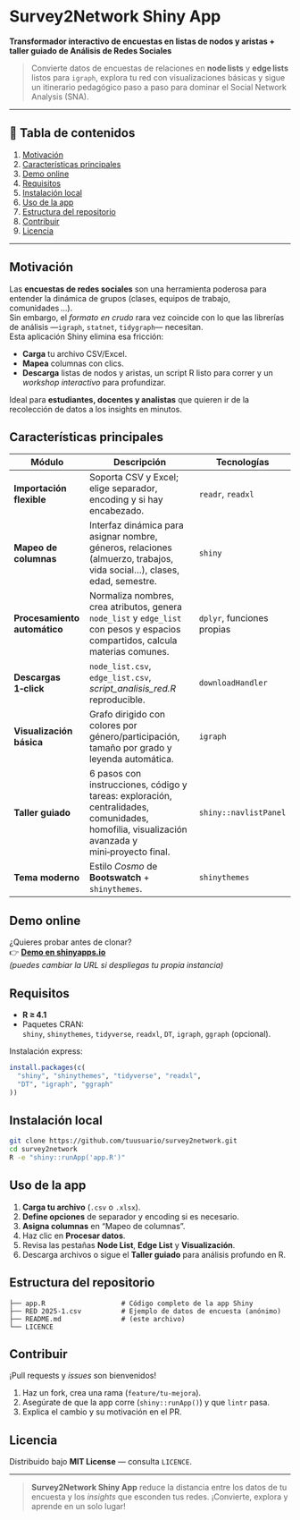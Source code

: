 # Survey2Network Shiny App  
**Transformador interactivo de encuestas en listas de nodos y aristas + taller guiado de Análisis de Redes Sociales**

> Convierte datos de encuestas de relaciones en **node lists** y **edge lists** listos para `igraph`, explora tu red con visualizaciones básicas y sigue un itinerario pedagógico paso a paso para dominar el Social Network Analysis (SNA).

---

## 📑 Tabla de contenidos
1. [Motivación](#motivación)  
2. [Características principales](#características-principales)  
3. [Demo online](#demo-online)  
4. [Requisitos](#requisitos)  
5. [Instalación local](#instalación-local)  
6. [Uso de la app](#uso-de-la-app)  
7. [Estructura del repositorio](#estructura-del-repositorio)  
8. [Contribuir](#contribuir)  
9. [Licencia](#licencia)  

---

## Motivación
Las **encuestas de redes sociales** son una herramienta poderosa para entender la dinámica de grupos (clases, equipos de trabajo, comunidades …).  
Sin embargo, el *formato en crudo* rara vez coincide con lo que las librerías de análisis —`igraph`, `statnet`, `tidygraph`— necesitan.  
Esta aplicación Shiny elimina esa fricción:

* **Carga** tu archivo CSV/Excel.  
* **Mapea** columnas con clics.  
* **Descarga** listas de nodos y aristas, un script R listo para correr y un *workshop interactivo* para profundizar.  

Ideal para **estudiantes, docentes y analistas** que quieren ir de la recolección de datos a los insights en minutos.

## Características principales
| Módulo | Descripción | Tecnologías |
|--------|-------------|-------------|
| **Importación flexible** | Soporta CSV y Excel; elige separador, encoding y si hay encabezado. | `readr`, `readxl` |
| **Mapeo de columnas** | Interfaz dinámica para asignar nombre, géneros, relaciones (almuerzo, trabajos, vida social…), clases, edad, semestre. | `shiny` |
| **Procesamiento automático** | Normaliza nombres, crea atributos, genera `node_list` y `edge_list` con pesos y espacios compartidos, calcula materias comunes. | `dplyr`, funciones propias |
| **Descargas 1‑click** | `node_list.csv`, `edge_list.csv`, *script_analisis_red.R* reproducible. | `downloadHandler` |
| **Visualización básica** | Grafo dirigido con colores por género/participación, tamaño por grado y leyenda automática. | `igraph` |
| **Taller guiado** | 6 pasos con instrucciones, código y tareas: exploración, centralidades, comunidades, homofilia, visualización avanzada y mini‑proyecto final. | `shiny::navlistPanel` |
| **Tema moderno** | Estilo *Cosmo* de **Bootswatch** + `shinythemes`. | `shinythemes` |

## Demo online
¿Quieres probar antes de clonar?  
👉 **[Demo en shinyapps.io](https://owxbz2-daniel-otero.shinyapps.io/DataTranformer/)** <br>
*(puedes cambiar la URL si despliegas tu propia instancia)*

## Requisitos
- **R ≥ 4.1**  
- Paquetes CRAN:  
  `shiny`, `shinythemes`, `tidyverse`, `readxl`, `DT`, `igraph`, `ggraph` (opcional).  

Instalación express:
```r
install.packages(c(
  "shiny", "shinythemes", "tidyverse", "readxl",
  "DT", "igraph", "ggraph"
))
```

## Instalación local
```bash
git clone https://github.com/tuusuario/survey2network.git
cd survey2network
R -e "shiny::runApp('app.R')"
```

## Uso de la app
1. **Carga tu archivo** (`.csv` o `.xlsx`).  
2. **Define opciones** de separador y encoding si es necesario.  
3. **Asigna columnas** en “Mapeo de columnas”.  
4. Haz clic en **Procesar datos**.  
5. Revisa las pestañas **Node List**, **Edge List** y **Visualización**.  
6. Descarga archivos o sigue el **Taller guiado** para análisis profundo en R.

## Estructura del repositorio
```
├── app.R                   # Código completo de la app Shiny
├── RED 2025-1.csv          # Ejemplo de datos de encuesta (anónimo)
├── README.md               # (este archivo)
└── LICENCE
```

## Contribuir
¡Pull requests y *issues* son bienvenidos!

1. Haz un fork, crea una rama (`feature/tu-mejora`).  
2. Asegúrate de que la app corre (`shiny::runApp()`) y que `lintr` pasa.  
3. Explica el cambio y su motivación en el PR.

## Licencia
Distribuido bajo **MIT License** — consulta `LICENCE`.

---

> **Survey2Network Shiny App** reduce la distancia entre los datos de tu encuesta y los *insights* que esconden tus redes. ¡Convierte, explora y aprende en un solo lugar!
